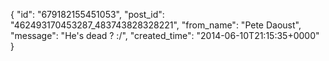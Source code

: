  {
   "id": "679182155451053",
   "post_id": "462493170453287_483743828328221",
   "from_name": "Pete Daoust",
   "message": "He's dead ? :/",
   "created_time": "2014-06-10T21:15:35+0000"
 }
